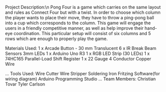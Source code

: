 Project Description:\n
Pong Four is a game which carries on the same layout and rules as Connect Four but with a twist. In order to choose which column the player wants to place their move, 
they have to throw a ping-pong ball into a cup which corresponds to the column. This game will engage the users in a friendly competitive manner, as well as help improve 
their hand-eye coordination. This particular setup will consist of six columns and 5 rows which are enough to properly play the game.  


Materials Used:
1 x Arcade Button - 30 mm Translucent 
6 x IR Break Beam Sensors 3mm LEDs
1 x Arduino Uno R3
1 x RGB LED Strip (30 LEDs)
1 x 74HC165 Parallel-Load Shift Register
1 x 22 Gauge 4 Conductor Copper Wire

...
Tools Used:
Wire Cutter
Wire Stripper
Soldering Iron
Fritzing Software(for wiring diagram)
Arduino Programming Studio
...
Team Members:
Christian Tovar
Tyler Carlson
